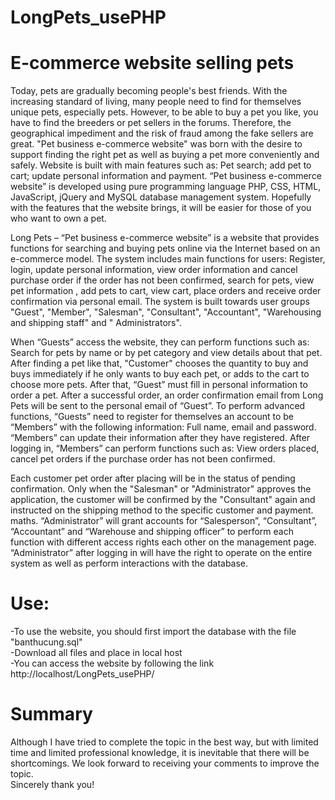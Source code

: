 # LongPets_usePHP
# E-commerce website selling pets<br>
   Today, pets are gradually becoming people's best friends. With the increasing standard of living, many people need to find for themselves unique pets, especially pets.
However, to be able to buy a pet you like, you have to find the breeders or pet sellers in the forums. Therefore, the geographical impediment and the risk of fraud among 
the fake sellers are great. "Pet business e-commerce website" was born with the desire to support finding the right pet as well as buying a pet more conveniently and safely.
Website is built with main features such as: Pet search; add pet to cart; update personal information and payment. “Pet business e-commerce website” is developed using pure 
programming language PHP, CSS, HTML, JavaScript, jQuery and MySQL database management system. Hopefully with the features that the website brings, it will be easier for those of 
you who want to own a pet.
  
   Long Pets – “Pet business e-commerce website” is a website that provides functions for searching and buying pets online via the Internet based on an e-commerce model. 
 The system includes main functions for users: Register, login, update personal information, view order information and cancel purchase order if the order has not been 
 confirmed, search for pets, view pet information , add pets to cart, view cart, place orders and receive order confirmation via personal email. The system is built towards
 user groups "Guest", "Member", "Salesman", "Consultant", "Accountant", "Warehousing and shipping staff" and " Administrators".
 
   When “Guests” access the website, they can perform functions such as: Search for pets by name or by pet category and view details about that pet. After finding a pet like that,
 "Customer" chooses the quantity to buy and buys immediately if he only wants to buy each pet, or adds to the cart to choose more pets. After that, “Guest” must fill in personal 
 information to order a pet. After a successful order, an order confirmation email from Long Pets will be sent to the personal email of “Guest”. To perform advanced functions, 
 “Guests” need to register for themselves an account to be “Members” with the following information: Full name, email and password. “Members” can update their information after 
 they have registered. After logging in, “Members” can perform functions such as: View orders placed, cancel pet orders if the purchase order has not been confirmed.
 
   Each customer pet order after placing will be in the status of pending confirmation. Only when the "Salesman" or "Administrator" approves the application, the customer will be 
confirmed by the "Consultant" again and instructed on the shipping method to the specific customer and payment. maths. “Administrator” will grant accounts for “Salesperson”, 
“Consultant”, “Accountant” and “Warehouse and shipping officer” to perform each function with different access rights each other on the management page. “Administrator” after logging 
in will have the right to operate on the entire system as well as perform interactions with the database.

# Use:
-To use the website, you should first import the database with the file "banthucung.sql"<br>
-Download all files and place in local host<br>
-You can access the website by following the link http://localhost/LongPets_usePHP/<br>
# Summary
Although I have tried to complete the topic in the best way, but with limited time and limited professional knowledge, it is inevitable that there will be shortcomings. 
We look forward to receiving your comments to improve the topic.<br>
Sincerely thank you!<br>
